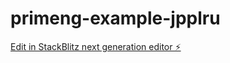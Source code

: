 # primeng-example-jpplru

[Edit in StackBlitz next generation editor ⚡️](https://stackblitz.com/~/github.com/cristian-lara/primeng-example-jpplru)